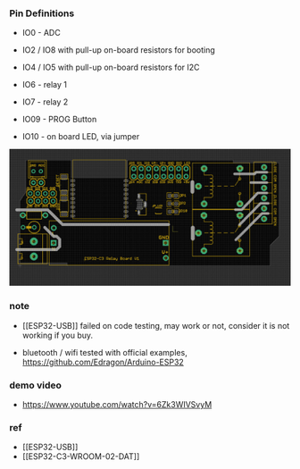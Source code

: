 

### Pin Definitions 


- IO0  - ADC
- IO2 / IO8 with pull-up on-board resistors for booting 
- IO4 / IO5 with pull-up on-board resistors for I2C
- IO6 - relay 1
- IO7 - relay 2

- IO09 - PROG Button 

- IO10 - on board LED, via jumper 


![](39-39-16-07-02-2023.png)

### note 
- [[ESP32-USB]] failed on code testing, may work or not, consider it is not working if you buy.

- bluetooth / wifi tested with official examples, https://github.com/Edragon/Arduino-ESP32



### demo video 

- https://www.youtube.com/watch?v=6Zk3WIVSvyM


### ref 


- [[ESP32-USB]]
- [[ESP32-C3-WROOM-02-DAT]]